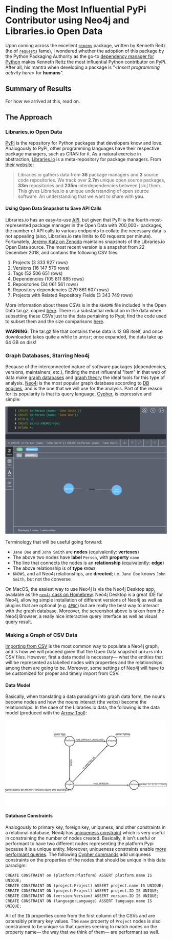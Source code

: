 # Finding the Most Influential PyPi Contributor using Neo4j and Libraries.io Open Data
Upon coming across the excellent [`pipenv`](https://pipenv.readthedocs.io/en/latest/) 
package, written by Kenneth Reitz (he of [`requests`](https://requests.readthedocs.io/en/latest/)
fame), I wondered whether the adoption of this package by the Python Packaging 
Authority as the go-to 
[dependency manager for Python](https://packaging.python.org/guides/tool-recommendations/#application-dependency-management)
makes Kenneth Reitz the most influential Python contributor on PyPi. After all, 
his mantra when developing a package is "<_Insert programming activity here_> for __humans__".
## Summary of Results

For how we arrived at this, read on.
## The Approach
### Libraries.io Open Data
[PyPi](https://pypi.org/) is the repository for Python packages that developers
know and love. Analogously to PyPi, other programming languages have their respective package
managers, such as CRAN for `R`. As a natural exercise in abstraction, 
[Libraries.io](https://libraries.io) is a meta-repository for 
package managers. From [their website](https://libraries.io/data):

> Libraries.io gathers data from **36** package managers and **3** source code repositories. 
We track over **2.7m** unique open source packages, **33m** repositories and **235m**
interdependencies between [sic] them. This gives Libraries.io a unique understanding of 
open source software. An understanding that we want to share with **you**.

#### Using Open Data Snapshot to Save API Calls
Libraries.io has an easy-to-use [API](https://libraries.io/api), but
given that PyPi is the fourth-most-represented package manager in the Open Data
with 200,000+ packages, the number of API calls to various endpoints to collate 
the necessary data is not appealing (also, Libraries.io rate limits to 60 requests
per minute). Fortunately, [Jeremy Katz on Zenodo](https://zenodo.org/record/2536573)
maintains snapshots of the Libraries.io Open Data source. The most recent
version is a snapshot from 22 December 2018, and contains the following CSV files:
  1. Projects (3 333 927 rows)
  2. Versions (16 147 579 rows)
  3. Tags (52 506 651 rows)
  4. Dependencies (105 811 885 rows)
  5. Repositories (34 061 561 rows)
  6. Repository dependencies (279 861 607 rows)
  7. Projects with Related Repository Fields (3 343 749 rows)

More information about these CSVs is in the `README` file included in the Open
Data tar.gz, copied [here](https://github.com/ebb-earl-co/libraries_io/blob/master/data/README).
There is a substantial reduction in the data when subsetting these CSVs just
to the data pertaining to Pypi; find the code used to subset them and the
size comparisons [here](https://github.com/ebb-earl-co/libraries_io/blob/master/data/pypi_subsetting.md).

**WARNING**: The tar.gz file that contains these data is 12 GB itself, and
once downloaded takes quite a while to un`tar`; once expanded, the data
take up 64 GB on disk!

### Graph Databases, Starring Neo4j
Because of the interconnected nature of software packages (dependencies,
versions, maintainers, etc.), finding the most influential "item" in that web 
of data make [graph databases](https://db-engines.com/en/ranking/graph+dbms) and 
[graph theory](https://medium.freecodecamp.org/i-dont-understand-graph-theory-1c96572a1401)
the ideal tools for this type of analysis. [Neo4j](https://neo4j.com/product/)
is the most popular graph database according to [DB engines](https://neo4j.com/product/),
and is the one that we will use for the analysis.
Part of the reason for its popularity is that its query language,
[Cypher](https://neo4j.com/developer/cypher-query-language/), is expressive and simple:

![example graph](example_graph.png)

Terminology that will be useful going forward:
  - `Jane Doe` and `John Smith` are __nodes__ (equivalently: __vertexes__)
  - The above two nodes have __label__ `Person`, with __property__ `name`
  - The line that connects the nodes is an __relationship__ (equivalently: __edge__)
  - The above relationship is of __type__ `KNOWS`
  - `KNOWS`, and all Neo4j relationships, are __directed__; i.e. `Jane Doe`
  knows `John Smith`, but not the converse

On MacOS, the easiest way to use Neo4j is via the Neo4j Desktop app, available 
as the [`neo4j` cask on Homebrew](https://github.com/Homebrew/homebrew-cask/blob/master/Casks/neo4j.rb).
Neo4j Desktop is a great IDE for Neo4j, allowing simple installation of different
versions of Neo4j as well as plugins that are optional 
(e.g. [`APOC`](https://neo4j.com/docs/labs/apoc/current/)) but
are really the best way to interact with the graph database. Moreover, the
screenshot above is taken from the Neo4j Browser, a really nice interactive
query interface as well as visual query result.
### Making a Graph of CSV Data
[Importing from CSV](https://neo4j.com/docs/cypher-manual/3.5/clauses/load-csv/)
is the most common way to populate a Neo4j graph, and is how we will
proceed given that the Open Data snapshot un`tar`s into CSV files. However,
first a data model is necessary— what the entities that will be
represented as labelled nodes with properties and the relationships 
among them are going to be. Moreover, some settings of Neo4j
will have to be customized for proper and timely import from CSV.
#### Data Model
Basically, when translating a data paradigm into graph data form, the nouns
become nodes and how the nouns interact (the verbs) become the relationships.
In the case of the Libraries.io data, the following is the data model
(produced with the [Arrow Tool](https://www.apcjones.com/arrow)):

![data model](arrows.svg)

#### Database Constraints
Analogously to primary key, foreign key, uniquness, and other constraints
in a relational database, Neo4j has 
[uniqueness constraint](https://neo4j.com/docs/cypher-manual/3.5/schema/constraints/#query-constraint-unique-nodes)
which is very useful in constraining the number of nodes created. Basically,
it isn't useful or performant to have two different nodes representing the
platform Pypi because it is a unique entity. Moreover, uniqueness constraints
enable 
[more performant queries](https://neo4j.com/docs/cypher-manual/3.5/clauses/merge/#query-merge-using-unique-constraints).
The following
[Cypher commands](https://github.com/ebb-earl-co/libraries_io/blob/master/cypher/schema.cypher)
add uniquness constraints on the properties of the nodes that should be unique
in this data paradigm:
```cypher
CREATE CONSTRAINT on (platform:Platform) ASSERT platform.name IS UNIQUE;
CREATE CONSTRAINT ON (project:Project) ASSERT project.name IS UNIQUE;
CREATE CONSTRAINT ON (project:Project) ASSERT project.ID IS UNIQUE;
CREATE CONSTRAINT ON (version:Version) ASSERT version.ID IS UNIQUE;
CREATE CONSTRAINT ON (language:Language) ASSERT language.name IS UNIQUE;
```
All of the `ID` properties come from the first column of the CSVs and are 
ostensibly primary key values. The `name` property of `Project` nodes is
also constrained to be unique so that queries seeking to match nodes on
the property name— the way that we think of them— are performant as well.
